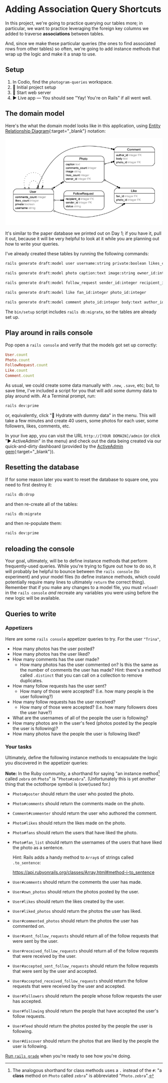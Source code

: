 # Adding Association Query Shortcuts

In this project, we're going to practice querying our tables more; in particular, we want to practice leveraging the foreign key columns we added to traverse **associations** between tables.

And, since we make these particular queries (the ones to find associated rows from other tables) so often, we're going to add instance methods that wrap up the logic and make it a snap to use.

## Setup

 1. In Codio, find the `photogram-queries` workspace.
 1. 🚀 Initial project setup
 1. 🚀 Start web server
 1. ▶️ Live app — You should see "Yay! You're on Rails" if all went well.

## The domain model

Here's the what the domain model looks like in this application, using [Entity Relationship Diagram](https://www.lucidchart.com/pages/er-diagrams#discovery__top){:target="_blank"} notation:

![](/assets/photogram-queries-erd.png)

It's similar to the paper database we printed out on Day 1; if you have it, pull it out, because it will be very helpful to look at it while you are planning out how to write your queries.

I've already created these tables by running the following commands:

```bash
rails generate draft:model user username:string private:boolean likes_count:integer comments_count:integer
```

```bash
rails generate draft:model photo caption:text image:string owner_id:integer likes_count:integer comments_count:integer
```

```bash
rails generate draft:model follow_request sender_id:integer recipient_id:integer status:string
```

```bash
rails generate draft:model like fan_id:integer photo_id:integer
```

```bash
rails generate draft:model comment photo_id:integer body:text author_id:integer
```

The `bin/setup` script includes `rails db:migrate`, so the tables are already set up.

## Play around in rails console

Pop open a `rails console` and verify that the models got set up correctly:

```ruby
User.count
Photo.count
FollowRequest.count
Like.count
Comment.count
```

As usual, we could create some data manually with `.new`, `.save`, etc; but, to save time, I've included a script for you that will add some dummy data to play around with. At a Terminal prompt, run:

```bash
rails dev:prime
```

or, equivalently, click "🚀 Hydrate with dummy data" in the menu. This will take a few minutes and create 40 users, some photos for each user, some followers, likes, comments, etc.

In your live app, you can visit the URL `http://[YOUR DOMAIN]/admin` (or click "▶️ ActiveAdmin" in the menu) and check out the data being created via our quick-and-dirty dashboard (provided by the [ActiveAdmin gem](https://github.com/activeadmin/activeadmin){:target="_blank"}).

## Resetting the database

If for some reason later you want to reset the database to square one, you need to first destroy it:

```bash
rails db:drop
```

and then re-create all of the tables:

```bash
rails db:migrate
```

and then re-populate them:

```bash
rails dev:prime
```

## reloading the console

Your goal, ultimately, will be to define instance methods that perform frequently-used queries. While you're trying to figure out how to do so, it will probably be helpful to bounce between the `rails console` (to experiment) and your model files (to define instance methods, which could potentially require many lines to ultimately `return` the correct thing). Remember that if you make any changes to a model file, you must `reload!` in the `rails console` _and_ recreate any variables you were using before the new logic will be available.

## Queries to write

### Appetizers

Here are some `rails console` appetizer queries to try. For the user `"Trina"`,

  - How many photos has the user posted?
  - How many photos has the user liked?
  - How many comments has the user made?
     - How many photos has the user commented on? Is this the same as the number of comments the user has made? Hint: there's a method called `.distinct` that you can call on a collection to remove duplicates.
  - How many follow requests has the user sent?
     - How many of those were accepted? (I.e. how many people is the user following?)
  - How many follow requests has the user received?
     - How many of those were accepted? (I.e. how many followers does the user have?)
  - What are the usernames of all of the people the user is following?
  - How many photos are in the user's feed (photos posted by the people the user is following)?
  - How many photos have the people the user is following liked?

### Your tasks

Ultimately, define the following instance methods to encapsulate the logic you discovered in the appetizer queries:

**Note:** In the Ruby community, a shorthand for saying "an instance method[^class_method_shorthand] called `zebra` on `Photo`" is "`Photo#zebra`". (Unfortunately this is yet _another_ thing that the octothorpe symbol is (over)used for.)

[^class_method_shorthand]: The analogous shorthand for class methods uses a `.` instead of the `#`: "a **class** method on `Photo` called `zebra`" is abbreviated "`Photo.zebra`".

 - `Photo#poster` should return the user who posted the photo.
 - `Photo#comments` should return the comments made on the photo.
 - `Comment#commenter` should return the user who authored the comment.
 - `Photo#likes` should return the likes made on the photo.
 - `Photo#fans` should return the users that have liked the photo.
 - `Photo#fan_list` should return the usernames of the users that have liked the photo as a sentence.

    Hint: Rails adds a handy method to `Array`s of strings called  `.to_sentence`:

    https://api.rubyonrails.org/classes/Array.html#method-i-to_sentence
 - `User#comments` should return the comments the user has made.
 - `User#own_photos` should return the photos posted by the user.
 - `User#likes` should return the likes created by the user.
 - `User#liked_photos` should return the photos the user has liked.
 - `User#commented_photos` should return the photos the user has commented on.
 - `User#sent_follow_requests` should return all of the follow requests that were sent by the user.
 - `User#received_follow_requests` should return all of the follow requests that were received by the user.
 - `User#accepted_sent_follow_requests` should return the follow requests that were sent by the user and accepted.
 - `User#accepted_received_follow_requests` should return the follow requests that were received by the user and accepted.
 - `User#followers` should return the people whose follow requests the user has accepted.
 - `User#following` should return the people that have accepted the user's follow requests.
 - `User#feed` should return the photos posted by the people the user is following.
 - `User#discover` should return the photos that are liked by the people the user is following.

[Run `rails grade`](https://chapters.firstdraft.com/chapters/777) when you're ready to see how you're doing.
